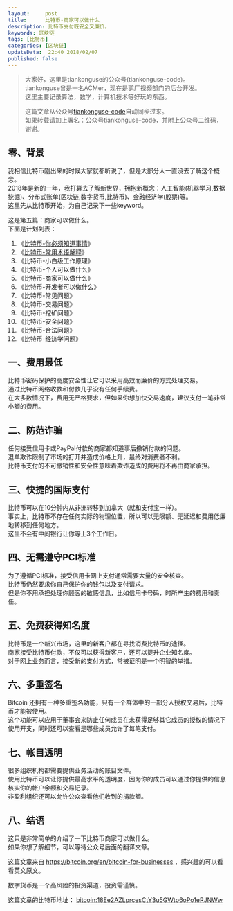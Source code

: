 ```yaml
---   
layout:     post  
title:      比特币-商家可以做什么  
description: 比特币支付既安全又廉价。  
keywords: 区块链  
tags: [比特币]  
categories: [区块链]  
updateData:  22:40 2018/02/07
published: false  
---  
```

  
  
>   
> 大家好，这里是tiankonguse的公众号(tiankonguse-code)。    
> tiankonguse曾是一名ACMer，现在是鹅厂视频部门的后台开发。    
> 这里主要记录算法，数学，计算机技术等好玩的东西。   
>      
> 这篇文章从公众号[tiankonguse-code](https://mp.weixin.qq.com/s/XD3ZL6cUSDh4UCrC8eMoLw)自动同步过来。    
> 如果转载请加上署名：公众号tiankonguse-code，并附上公众号二维码，谢谢。  
>    
  

## 零、背景 

我相信比特币刚出来的时候大家就都听说了，但是大部分人一直没去了解这个概念。  
2018年是新的一年，我打算去了解新世界，拥抱新概念：人工智能(机器学习,数据挖掘)、分布式账单(区块链,数字货币,比特币)、金融经济学(股票)等。  
这里先从比特币开始，为自己记录下一些keyword。  


这是第五篇：商家可以做什么。  
下面是计划列表：  

1. 《[比特币-你必须知道事情](http://mp.weixin.qq.com/s/pu8e18eC2mBQxB9z01ETjg)》  
2. 《[比特币-常用术语解释](https://mp.weixin.qq.com/s/3P9Tv6iO89p6xHpD1r_41Q)》  
3. 《比特币-小白级工作原理》  
4. 《比特币-个人可以做什么》  
5. 《比特币-商家可以做什么》  
6. 《比特币-开发者可以做什么》  
7. 《比特币-常见问题》   
8. 《比特币-交易问题》  
9. 《比特币-挖矿问题》  
10. 《比特币-安全问题》  
11. 《比特币-合法问题》  
12. 《比特币-经济学问题》 



## 一、费用最低

比特币密码保护的高度安全性让它可以采用高效而廉价的方式处理交易。  
通过比特币网络收款和付款几乎没有任何手续费。  
在大多数情况下，费用无严格要求，但如果你想加快交易速度，建议支付一笔非常小额的费用。  



## 二、防范诈骗

任何接受信用卡或PayPal付款的商家都知道事后撤销付款的问题。  
退单欺诈限制了市场的打开并造成价格上升，最终对消费者不利。  
比特币支付的不可撤销性和安全性意味着欺诈造成的费用将不再由商家承担。 


## 三、快捷的国际支付

比特币可以在10分钟内从非洲转移到加拿大（就和支付宝一样）。  
事实上，比特币不存在任何实际的物理位置，所以可以无限额、无延迟和费用低廉地转移到任何地方。  
这里不会有中间银行让你等上3个工作日。

## 四、无需遵守PCI标准

为了遵循PCI标准，接受信用卡网上支付通常需要大量的安全核查。  
比特币仍然要求你自己保护你的钱包以及支付请求。  
但是你不用承担处理你顾客的敏感信息，比如信用卡号码，时所产生的费用和责任。  


## 五、免费获得知名度

比特币是一个新兴市场，这里的新客户都在寻找消费比特币的途径。  
商家接受比特币付款，不仅可以获得新客户，还可以提升企业知名度。  
对于网上业务而言，接受新的支付方式，常被证明是一个明智的举措。  

## 六、多重签名

Bitcoin 还拥有一种多重签名功能，只有一个群体中的一部分人授权交易后，比特币才能被使用。  
这个功能可以应用于董事会来防止任何成员在未获得足够其它成员的授权的情况下使用开支，同时还可以查看是哪些成员允许了每笔支付。  
  
## 七、帐目透明

很多组织机构都需要提供业务活动的账目文件。  
使用比特币可以让你提供最高水平的透明度，因为你的成员可以通过你提供的信息核实你的帐户余额和交易记录。  
非盈利组织还可以允许公众查看他们收到的捐款额。  

## 八、结语  


这只是非常简单的介绍了一下比特币商家可以做什么。  
如果你想了解细节，可以等待公众号后面的翻译文章。  

这篇文章来自 https://bitcoin.org/en/bitcoin-for-businesses ，感兴趣的可以看看英文原文。  

 
数字货币是一个高风险的投资渠道，投资需谨慎。  

这篇文章的比特币地址： [bitcoin:18Ee2AZLprcesCtY3u5GWtp6oPo1eRJNWw](bitcoin:18Ee2AZLprcesCtY3u5GWtp6oPo1eRJNWw)     

